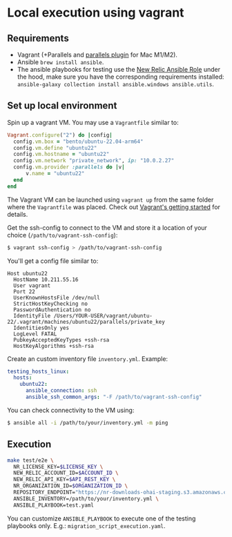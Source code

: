 # Local execution using vagrant

## Requirements
- Vagrant (+Parallels and [parallels plugin](https://kb.parallels.com/122843) for Mac M1/M2).
- Ansible `brew install ansible`.
- The ansible playbooks for testing use the [New Relic Ansible Role](https://github.com/newrelic/ansible-install) under the hood, make sure you
  have the corresponding requirements installed: `ansible-galaxy collection install ansible.windows ansible.utils`.

## Set up local environment

Spin up a vagrant VM. You may use a `Vagrantfile` similar to:

```ruby
Vagrant.configure("2") do |config|
  config.vm.box = "bento/ubuntu-22.04-arm64"
  config.vm.define "ubuntu22"
  config.vm.hostname = "ubuntu22"
  config.vm.network "private_network", ip: "10.0.2.27"
  config.vm.provider :parallels do |v|
      v.name = "ubuntu22"
  end
end
```

The Vagrant VM can be launched using `vagrant up` from the same folder where the `Vagrantfile` was placed. Check out [Vagrant's getting started](https://developer.hashicorp.com/vagrant/tutorials/getting-started) for details.

Get the ssh-config to connect to the VM and store it a location of your choice (`/path/to/vagrant-ssh-config`):

```sh
$ vagrant ssh-config > /path/to/vagrant-ssh-config
```

You'll get a config file similar to:

```
Host ubuntu22
  HostName 10.211.55.16
  User vagrant
  Port 22
  UserKnownHostsFile /dev/null
  StrictHostKeyChecking no
  PasswordAuthentication no
  IdentityFile /Users/YOUR-USER/vagrant/ubuntu-22/.vagrant/machines/ubuntu22/parallels/private_key
  IdentitiesOnly yes
  LogLevel FATAL
  PubkeyAcceptedKeyTypes +ssh-rsa
  HostKeyAlgorithms +ssh-rsa
```

Create an custom inventory file `inventory.yml`. Example:

```yaml
testing_hosts_linux:
  hosts:
    ubuntu22:
      ansible_connection: ssh
      ansible_ssh_common_args: "-F /path/to/vagrant-ssh-config"
```

You can check connectivity to the VM using:

```sh
$ ansible all -i /path/to/your/inventory.yml -m ping
```

## Execution
```sh
make test/e2e \
  NR_LICENSE_KEY=$LICENSE_KEY \
  NEW_RELIC_ACCOUNT_ID=$ACCOUNT_ID \
  NEW_RELIC_API_KEY=$API_REST_KEY \
  NR_ORGANIZATION_ID=$ORGANIZATION_ID \
  REPOSITORY_ENDPOINT="https://nr-downloads-ohai-staging.s3.amazonaws.com/" \
  ANSIBLE_INVENTORY=/path/to/your/inventory.yml \
  ANSIBLE_PLAYBOOK=test.yaml
```

You can customize `ANSIBLE_PLAYBOOK` to execute one of the testing playbooks only. E.g.: `migration_script_execution.yaml`.
